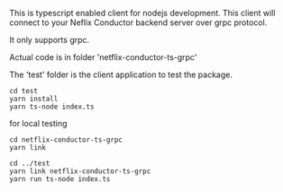 This is typescript enabled client for nodejs development. This client will connect to your Neflix Conductor backend server over grpc protocol.

It only supports grpc.

Actual code is in folder 'netflix-conductor-ts-grpc'

The 'test' folder is the client application to test the package.
```
cd test
yarn install 
yarn ts-node index.ts
```
for local testing
```
cd netflix-conductor-ts-grpc
yarn link

cd ../test
yarn link netflix-conductor-ts-grpc
yarn run ts-node index.ts
```
